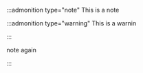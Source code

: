 :::admonition type="note"
This is a note

:::admonition type="warning"
This is a warnin

:::

note again

:::
